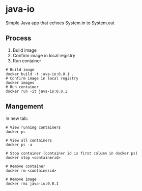 # java-io

Simple Java app that echoes System.in to System.out

## Process
1. Build image
2. Confirm image in local registry
3. Run container

``` docker
# Build image
docker build -t java-io:0.0.1 .
# Confirm image in local registry
docker images
# Run container
docker run -it java-io:0.0.1
```

## Mangement
In new tab:
``` docker
# View running containers
docker ps

# View all containers
docker ps -a

# Stop container (container id is first column in docker ps)
docker stop <containerid>

# Remove container
docker rm <containerid>

# Remove image
docker rmi java-io:0.0.1

```

